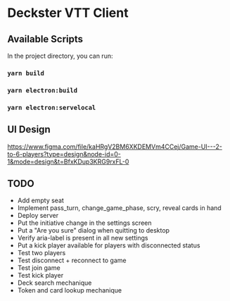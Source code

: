 # Deckster VTT Client

## Available Scripts

In the project directory, you can run:

### `yarn build`

### `yarn electron:build`

### `yarn electron:servelocal`


## UI Design

https://www.figma.com/file/kaHRgV2BM6XKDEMVm4CCej/Game-UI---2-to-6-players?type=design&node-id=0-1&mode=design&t=BfxKDup3KRG9rxFL-0

## TODO

- Add empty seat
- Implement pass_turn, change_game_phase, scry, reveal cards in hand
- Deploy server
- Put the initiative change in the settings screen
- Put a "Are you sure" dialog when quitting to desktop
- Verify aria-label is present in all new settings
- Put a kick player available for players with disconnected status
- Test two players
- Test disconnect + reconnect to game
- Test join game
- Test kick player
- Deck search mechanique
- Token and card lookup mechanique
